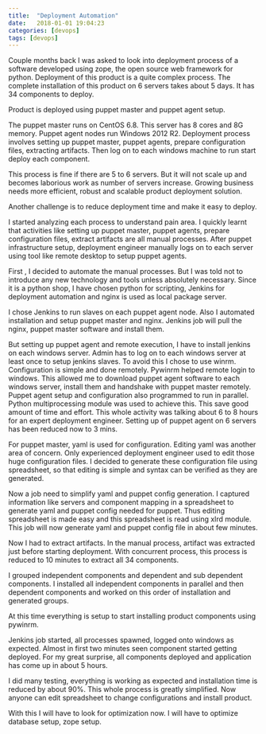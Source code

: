 ```yaml
---
title:  "Deployment Automation"
date:   2018-01-01 19:04:23
categories: [devops]
tags: [devops]
---
```


Couple months back I was asked to look into deployment process of a software
developed using zope, the open source web framework for python. Deployment of
this product is a quite complex process. The complete installation of this
product on 6 servers takes about 5 days. It has 34 components to deploy.

Product is deployed using puppet master and puppet agent setup.

The puppet master runs on CentOS 6.8. This server has 8 cores and 8G memory.
Puppet agent nodes run Windows 2012 R2. Deployment process involves setting up
puppet master, puppet agents, prepare configuration files, extracting
artifacts. Then log on to each windows machine to run start deploy each
component.

This process is fine if there are 5 to 6 servers. But it will not scale up and
becomes laborious work as number of servers increase. Growing business needs
more efficient, robust and scalable product deployment solution.

Another challenge is to reduce deployment time and make it easy to deploy.

I started analyzing each process to understand pain area. I quickly learnt
that activities like setting up puppet master, puppet agents, prepare
configuration files, extract artifacts are all manual processes. After puppet
infrastructure setup, deployment engineer manually logs on to each server
using tool like remote desktop to setup puppet agents.

First , I decided to automate the manual processes. But I was told not to
introduce any new technology and tools unless absolutely necessary. Since it
is a python shop, I have chosen python for scripting, Jenkins for deployment
automation and nginx is used as local package server.

I chose Jenkins to run slaves on each puppet agent node. Also I automated
installation and setup puppet master and nginx. Jenkins job will pull the
nginx, puppet master software and install them.

But setting up puppet agent and remote execution, I have to install jenkins on
each windows server. Admin has to log on to each windows server at least once
to setup jenkins slaves. To avoid this I chose to use winrm. Configuration is
simple and done remotely. Pywinrm helped remote login to windows. This allowed
me to download puppet agent software to each windows server, install them and
handshake with puppet master remotely. Puppet agent setup and configuration
also programmed to run in parallel. Python multiprocessing module was used to
achieve this. This save good amount of time and effort. This whole activity
was talking about 6 to 8 hours for an expert deployment engineer. Setting up
of puppet agent on 6 servers has been reduced now to 3 mins.

For puppet master, yaml is used for configuration. Editing yaml was another
area of concern. Only experienced deployment engineer used to edit those huge
configuration files. I decided to generate these configuration file using
spreadsheet, so that editing is simple and syntax can be verified as they are
generated.

Now a job need to simplify yaml and puppet config generation. I captured
information like servers and component mapping in a spreadsheet to generate
yaml and puppet config needed for puppet. Thus editing spreadsheet is made
easy and this spreadsheet is read using xlrd module. This job will now
generate yaml and puppet config file in about few minutes.

Now I had to extract artifacts. In the manual process, artifact was extracted
just before starting deployment. With concurrent process, this process is
reduced to 10 minutes to extract all 34 components.

I grouped independent components and dependent and sub dependent components. I
installed all independent components in parallel and then dependent components
and worked on this order of installation and generated groups.

At this time everything is setup to start installing product components using
pywinrm.

Jenkins job started, all processes spawned, logged onto windows as expected.
Almost in first two minutes seen component started getting deployed. For my
great surprise, all components deployed and application has come up in about 5
hours.

I did many testing, everything is working as expected and installation time is
reduced by about 90%. This whole process is greatly simplified. Now anyone can
edit spreadsheet to change configurations and install product.

With this I will have to look for optimization now. I will have to optimize
database setup, zope setup.
